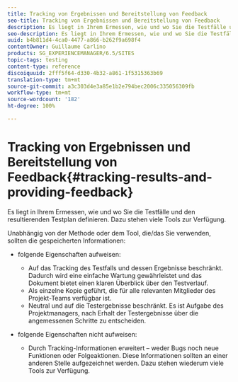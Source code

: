 ```yaml
---
title: Tracking von Ergebnissen und Bereitstellung von Feedback
seo-title: Tracking von Ergebnissen und Bereitstellung von Feedback
description: Es liegt in Ihrem Ermessen, wie und wo Sie die Testfälle und den resultierenden Testplan definieren.
seo-description: Es liegt in Ihrem Ermessen, wie und wo Sie die Testfälle und den resultierenden Testplan definieren.
uuid: b4b811d4-4ca0-4477-a866-b262f9a698f4
contentOwner: Guillaume Carlino
products: SG_EXPERIENCEMANAGER/6.5/SITES
topic-tags: testing
content-type: reference
discoiquuid: 2fff5f64-d330-4b32-a861-1f5315363b69
translation-type: tm+mt
source-git-commit: a3c303d4e3a85e1b2e794bec2006c335056309fb
workflow-type: tm+mt
source-wordcount: '182'
ht-degree: 100%

---
```



# Tracking von Ergebnissen und Bereitstellung von Feedback{#tracking-results-and-providing-feedback}

Es liegt in Ihrem Ermessen, wie und wo Sie die Testfälle und den resultierenden Testplan definieren. Dazu stehen viele Tools zur Verfügung.

Unabhängig von der Methode oder dem Tool, die/das Sie verwenden, sollten die gespeicherten Informationen:

* folgende Eigenschaften aufweisen:

   * Auf das Tracking des Testfalls und dessen Ergebnisse beschränkt. Dadurch wird eine einfache Wartung gewährleistet und das Dokument bietet einen klaren Überblick über den Testverlauf.
   * Als einzelne Kopie geführt, die für alle relevanten Mitglieder des Projekt-Teams verfügbar ist.
   * Neutral und auf die Testergebnisse beschränkt. Es ist Aufgabe des Projektmanagers, nach Erhalt der Testergebnisse über die angemessenen Schritte zu entscheiden.

* folgende Eigenschaften nicht aufweisen:

   * Durch Tracking-Informationen erweitert – weder Bugs noch neue Funktionen oder Folgeaktionen. Diese Informationen sollten an einer anderen Stelle aufgezeichnet werden. Dazu stehen wiederum viele Tools zur Verfügung.

